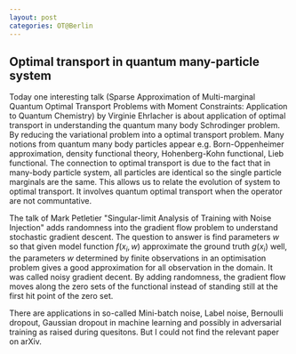 ```yaml
---
layout: post
categories: OT@Berlin
---
```


## Optimal transport in quantum many-particle system
Today one interesting talk (Sparse Approximation of Multi-marginal Quantum Optimal Transport Problems with Moment Constraints: Application to Quantum Chemistry) by Virginie Ehrlacher is about application of optimal transport in understanding the quantum many body Schrodinger problem. By reducing the variational problem into a optimal transport problem. Many notions from quantum many body particles appear e.g. Born-Oppenheimer approximation, density functional theory, Hohenberg-Kohn functional, Lieb functional. The connection to optimal transport is due to the fact that in many-body particle system, all particles are identical so the single particle marginals are the same. This allows us to relate the evolution of system to optimal transport. It involves quantum optimal transport when the operator are not communtative. 

The talk of Mark Petletier "Singular-limit Analysis of Training with Noise Injection" adds randomness into the gradient flow problem to understand stochastic gradient descent. The question to answer is find parameters $w$ so that given model function $f(x_i,w)$ approximate the ground truth $g(x_i)$ well, the parameters $w$ determined by finite observations in an optimisation problem gives a good approximation for all observation in the domain. It was called noisy gradient decent. By adding randomness, the gradient flow moves along the zero sets of the functional instead of standing still at the first hit point of the zero set.

There are applications in so-called Mini-batch noise, Label noise, Bernoulli dropout, Gaussian dropout in machine learning and possibly in adversarial training as raised during quesitons. But I could not find the relevant paper on arXiv. 
